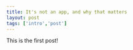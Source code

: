 ```yaml
---
title: It's not an app, and why that matters
layout: post
tags: ['intro','post']
---
```


This is the first post!
